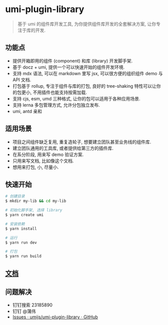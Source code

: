 # umi-plugin-library

> 基于 umi 的组件库开发工具, 为你提供组件库开发的全套解决方案, 让你专注于库的开发.

## 功能点
* 提供开箱即用的组件 (component) 和库 (library) 开发脚手架.
* 基于 docz + umi, 提供一个可以快速开始的组件开发环境.
* 支持 mdx 语法, 可以在 markdown 里写 jsx, 可以很方便的组织组件 demo 与 API 文档.
* 打包基于 rollup, 专注于组件与库的打包, 良好的 tree-shaking 特性可以让你的包更小, 不用插件也能支持按需加载.
* 支持 cjs, esm, umd 三种格式, 让你的包可以适用于各种应用场景.
* 支持 lerna 多包管理方式, 允许分包独立发布.
* umi, antd 亲和

## 适用场景
* 项目之间组件缺乏复用, 重复造轮子, 想要建立团队甚至业务线的组件库. 
* 建立团队通用的工具库, 或者提供给第三方的插件库. 
* 在系分阶段, 用来写 demo 验证方案. 
* 只用来写文档, 比如像这个文档.
* 想用来打包, 小, 尽量小.

## 快速开始
```bash
# 创建目录
$ mkdir my-lib && cd my-lib

# 初始化脚手架, 选择 library
$ yarn create umi

# 安装依赖
$ yarn install

# 运行
$ yarn run dev

# 打包
$ yarn run build
```

## [文档](https://umijs.github.io/umi-plugin-library/)

## 问题解决
* 钉钉搜索 23185890
* 钉钉 @蒲伟
* [Issues · umijs/umi-plugin-library · GitHub](https://github.com/umijs/umi-plugin-library/issues)
